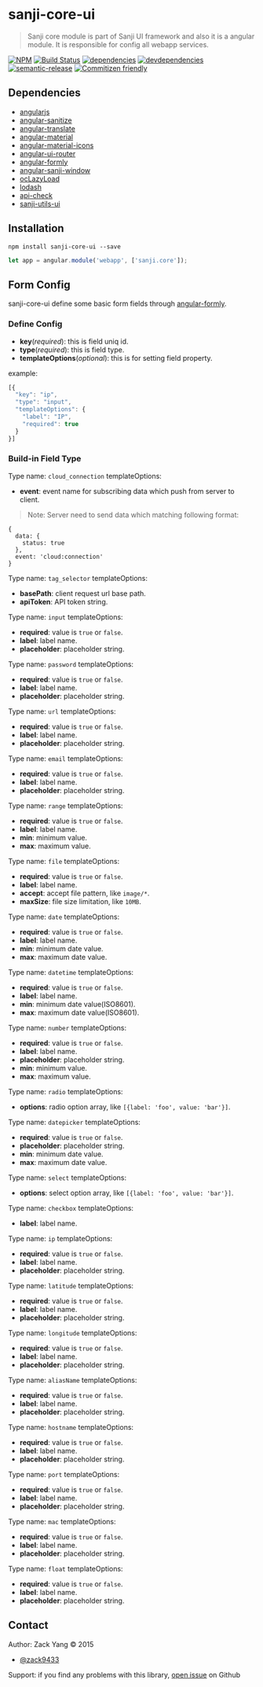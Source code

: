 # sanji-core-ui
> Sanji core module is part of Sanji UI framework and also it is a angular
module. It is responsible for config all webapp services.

[sanji-core-ui-icon]: https://nodei.co/npm/sanji-core-ui.png?downloads=true
[sanji-core-ui-url]: https://npmjs.org/package/sanji-core-ui
[travis-build-badge]: https://travis-ci.org/Sanji-IO/sanji-core-ui.svg?branch=master
[travis-build-url]: https://travis-ci.org/Sanji-IO/sanji-core-ui
[dependencies-image]: https://david-dm.org/Sanji-IO/sanji-core-ui.png
[dependencies-url]: https://david-dm.org/Sanji-IO/sanji-core-ui
[devdependencies-image]: https://david-dm.org/Sanji-IO/sanji-core-ui/dev-status.png
[devdependencies-url]: https://david-dm.org/Sanji-IO/sanji-core-ui#info=devDependencies
[semantic-release-image]: https://img.shields.io/badge/%20%20%F0%9F%93%A6%F0%9F%9A%80-semantic--release-e10079.svg
[semantic-release-url]: https://github.com/semantic-release/semantic-release
[commitizen-image]: https://img.shields.io/badge/commitizen-friendly-brightgreen.svg
[commitizen-url]: http://commitizen.github.io/cz-cli/

[![NPM][sanji-core-ui-icon]][sanji-core-ui-url]
[![Build Status][travis-build-badge]][travis-build-url]
[![dependencies][dependencies-image]][dependencies-url]
[![devdependencies][devdependencies-image]][devdependencies-url]
[![semantic-release][semantic-release-image]][semantic-release-url]
[![Commitizen friendly][commitizen-image]][commitizen-url]

## Dependencies
- [angularjs](https://github.com/angular/angular.js)
- [angular-sanitize](https://github.com/angular/bower-angular-sanitize)
- [angular-translate](https://github.com/angular-translate/angular-translate)
- [angular-material](https://github.com/angular/material)
- [angular-material-icons](https://github.com/klarsys/angular-material-icons)
- [angular-ui-router](https://github.com/angular-ui/ui-router)
- [angular-formly](https://github.com/formly-js/angular-formly)
- [angular-sanji-window](https://github.com/Sanji-IO/angular-sanji-window/tree/webpack-sanji-window)
- [ocLazyLoad](https://github.com/ocombe/ocLazyLoad)
- [lodash](https://github.com/lodash/lodash)
- [api-check](https://github.com/kentcdodds/api-check)
- [sanji-utils-ui](https://github.com/Sanji-IO/sanji-utils-ui)

## Installation
```shell
npm install sanji-core-ui --save
```

```javascript
let app = angular.module('webapp', ['sanji.core']);
```

## Form Config
sanji-core-ui define some basic form fields through [angular-formly](https://github.com/formly-js/angular-formly).

### Define Config
- **key**(*required*): this is field uniq id.
- **type**(*required*): this is field type.
- **templateOptions**(*optional*): this is for setting field property.

example:
```javascript
[{
  "key": "ip",
  "type": "input",
  "templateOptions": {
    "label": "IP",
    "required": true
  }
}]
```

### Build-in Field Type

Type name: `cloud_connection`
templateOptions:
- **event**: event name for subscribing data which push from server to client.

> Note: Server need to send data which matching following format:
```
{
  data: {
    status: true
  },
  event: 'cloud:connection'
}
```

Type name: `tag_selector`
templateOptions:
- **basePath**: client request url base path.
- **apiToken**: API token string.

Type name: `input`
templateOptions:
- **required**: value is `true` or `false`.
- **label**: label name.
- **placeholder**: placeholder string.

Type name: `password`
templateOptions:
- **required**: value is `true` or `false`.
- **label**: label name.
- **placeholder**: placeholder string.

Type name: `url`
templateOptions:
- **required**: value is `true` or `false`.
- **label**: label name.
- **placeholder**: placeholder string.

Type name: `email`
templateOptions:
- **required**: value is `true` or `false`.
- **label**: label name.
- **placeholder**: placeholder string.

Type name: `range`
templateOptions:
- **required**: value is `true` or `false`.
- **label**: label name.
- **min**: minimum value.
- **max**: maximum value.

Type name: `file`
templateOptions:
- **required**: value is `true` or `false`.
- **label**: label name.
- **accept**: accept file pattern, like `image/*`.
- **maxSize**: file size limitation, like `10MB`.

Type name: `date`
templateOptions:
- **required**: value is `true` or `false`.
- **label**: label name.
- **min**: minimum date value.
- **max**: maximum date value.

Type name: `datetime`
templateOptions:
- **required**: value is `true` or `false`.
- **label**: label name.
- **min**: minimum date value(ISO8601).
- **max**: maximum date value(ISO8601).

Type name: `number`
templateOptions:
- **required**: value is `true` or `false`.
- **label**: label name.
- **placeholder**: placeholder string.
- **min**: minimum value.
- **max**: maximum value.

Type name: `radio`
templateOptions:
- **options**: radio option array, like `[{label: 'foo', value: 'bar'}]`.


Type name: `datepicker`
templateOptions:
- **required**: value is `true` or `false`.
- **placeholder**: placeholder string.
- **min**: minimum date value.
- **max**: maximum date value.

Type name: `select`
templateOptions:
- **options**: select option array, like `[{label: 'foo', value: 'bar'}]`.

Type name: `checkbox`
templateOptions:
- **label**: label name.

Type name: `ip`
templateOptions:
- **required**: value is `true` or `false`.
- **label**: label name.
- **placeholder**: placeholder string.

Type name: `latitude`
templateOptions:
- **required**: value is `true` or `false`.
- **label**: label name.
- **placeholder**: placeholder string.

Type name: `longitude`
templateOptions:
- **required**: value is `true` or `false`.
- **label**: label name.
- **placeholder**: placeholder string.

Type name: `aliasName`
templateOptions:
- **required**: value is `true` or `false`.
- **label**: label name.
- **placeholder**: placeholder string.

Type name: `hostname`
templateOptions:
- **required**: value is `true` or `false`.
- **label**: label name.
- **placeholder**: placeholder string.

Type name: `port`
templateOptions:
- **required**: value is `true` or `false`.
- **label**: label name.
- **placeholder**: placeholder string.

Type name: `mac`
templateOptions:
- **required**: value is `true` or `false`.
- **label**: label name.
- **placeholder**: placeholder string.

Type name: `float`
templateOptions:
- **required**: value is `true` or `false`.
- **label**: label name.
- **placeholder**: placeholder string.

## Contact

Author: Zack Yang &copy; 2015

* [@zack9433](https://twitter.com/zack9433)

Support: if you find any problems with this library,
[open issue](https://github.com/Sanji-IO/sanji-core-ui/issues) on Github

